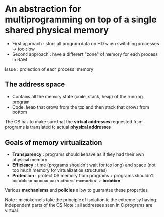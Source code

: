 # An abstraction for multiprogramming on top of a single shared physical memory

*  First approach : store all program data on HD when switching processes -> too slow
*  Second approach : have a different "zone" of memory for each process in RAM

Issue : protection of each process' memory

## The address space

*  Contains all the memory state (code, stack, heap) of the running program
*  Code, heap that grows from the top and then stack that grows from bottom

The OS has to make sure that the **virtual addresses** requested from programs is translated to actual **physical addresses**

## Goals of memory virtualization

*  **Transparency** : programs should behave as if they had their own physical memory
*  **Efficiency** : time (programs shouldn't wait for too long) and space (not too much memory for virtualization structures)
*  **Protection** : protect OS memory from programs + programs shouldn't be able to access each others' memories -> **isolation**

Various **mechanisms** and **policies** allow to guarantee these properties

Note : microkernels take the principle of isolation to the extreme by having independent parts of the OS
Note : all addresses seen in C programs are virtual
